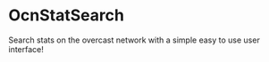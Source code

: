 OcnStatSearch
=============
Search stats on the overcast network with a simple easy to use user interface!
